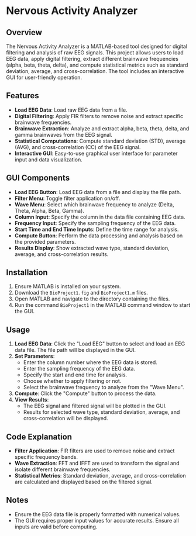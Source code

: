# Nervous Activity Analyzer

## Overview

The Nervous Activity Analyzer is a MATLAB-based tool designed for digital filtering and analysis of raw EEG signals. This project allows users to load EEG data, apply digital filtering, extract different brainwave frequencies (alpha, beta, theta, delta), and compute statistical metrics such as standard deviation, average, and cross-correlation. The tool includes an interactive GUI for user-friendly operation.

## Features

- **Load EEG Data**: Load raw EEG data from a file.
- **Digital Filtering**: Apply FIR filters to remove noise and extract specific brainwave frequencies.
- **Brainwave Extraction**: Analyze and extract alpha, beta, theta, delta, and gamma brainwaves from the EEG signal.
- **Statistical Computations**: Compute standard deviation (STD), average (AVG), and cross-correlation (CC) of the EEG signal.
- **Interactive GUI**: Easy-to-use graphical user interface for parameter input and data visualization.

## GUI Components

- **Load EEG Button**: Load EEG data from a file and display the file path.
- **Filter Menu**: Toggle filter application on/off.
- **Wave Menu**: Select which brainwave frequency to analyze (Delta, Theta, Alpha, Beta, Gamma).
- **Column Input**: Specify the column in the data file containing EEG data.
- **Frequency Input**: Specify the sampling frequency of the EEG data.
- **Start Time and End Time Inputs**: Define the time range for analysis.
- **Compute Button**: Perform the data processing and analysis based on the provided parameters.
- **Results Display**: Show extracted wave type, standard deviation, average, and cross-correlation results.

## Installation

1. Ensure MATLAB is installed on your system.
2. Download the `BioProject1.fig` and `BioProject1.m` files.
3. Open MATLAB and navigate to the directory containing the files.
4. Run the command `BioProject1` in the MATLAB command window to start the GUI.

## Usage

1. **Load EEG Data**: Click the "Load EEG" button to select and load an EEG data file. The file path will be displayed in the GUI.
2. **Set Parameters**:
   - Enter the column number where the EEG data is stored.
   - Enter the sampling frequency of the EEG data.
   - Specify the start and end time for analysis.
   - Choose whether to apply filtering or not.
   - Select the brainwave frequency to analyze from the "Wave Menu".
3. **Compute**: Click the "Compute" button to process the data.
4. **View Results**:
   - The EEG signal and filtered signal will be plotted in the GUI.
   - Results for selected wave type, standard deviation, average, and cross-correlation will be displayed.

## Code Explanation

- **Filter Application**: FIR filters are used to remove noise and extract specific frequency bands.
- **Wave Extraction**: FFT and IFFT are used to transform the signal and isolate different brainwave frequencies.
- **Statistical Metrics**: Standard deviation, average, and cross-correlation are calculated and displayed based on the filtered signal.

## Notes

- Ensure the EEG data file is properly formatted with numerical values.
- The GUI requires proper input values for accurate results. Ensure all inputs are valid before computing.

